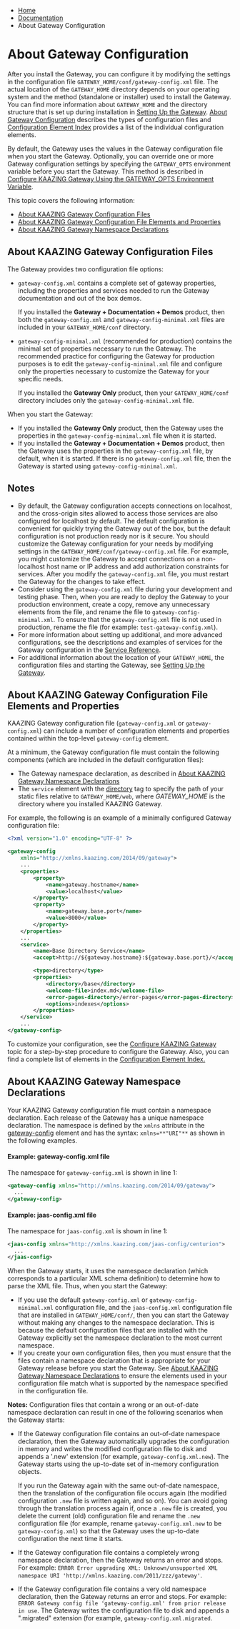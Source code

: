 -   [Home](../../index.md)
-   [Documentation](../index.md)
-   About Gateway Configuration

About Gateway Configuration
=========================================================

After you install the Gateway, you can configure it by modifying the settings in the configuration file `GATEWAY_HOME/conf/gateway-config.xml` file. The actual location of the `GATEWAY_HOME` directory depends on your operating system and the method (standalone or installer) used to install the Gateway. You can find more information about `GATEWAY_HOME` and the directory structure that is set up during installation in [Setting Up the Gateway](../about/setup-guide.md). [About Gateway Configuration](c_conf_concepts.md) describes the types of configuration files and [Configuration Element Index](r_configure_gateway_element_index.md) provides a list of the individual configuration elements.

By default, the Gateway uses the values in the Gateway configuration file when you start the Gateway. Optionally, you can override one or more Gateway configuration settings by specifying the `GATEWAY_OPTS` environment variable before you start the Gateway. This method is described in [Configure KAAZING Gateway Using the GATEWAY\_OPTS Environment Variable](p_configure_gateway_opts.md).

This topic covers the following information:

-   [About KAAZING Gateway Configuration Files](#about-kaazing-gateway-configuration-files)
-   [About KAAZING Gateway Configuration File Elements and Properties](#about-kaazing-gateway-configuration-file-elements-and-properties)
-   [About KAAZING Gateway Namespace Declarations](#about-kaazing-gateway-namespace-declarations)

About KAAZING Gateway Configuration Files
----------------------------------------------------------------------------

The Gateway provides two configuration file options:

-   `gateway-config.xml` contains a complete set of gateway properties, including the properties and services needed to run the Gateway documentation and out of the box demos.

    If you installed the **Gateway + Documentation + Demos** product, then both the `gateway-config.xml` and `gateway-config-minimal.xml` files are included in your `GATEWAY_HOME/conf` directory.

-   `gateway-config-minimal.xml` (recommended for production) contains the minimal set of properties necessary to run the Gateway. The recommended practice for configuring the Gateway for production purposes is to edit the `gateway-config-minimal.xml` file and configure only the properties necessary to customize the Gateway for your specific needs.

    If you installed the **Gateway Only** product, then your `GATEWAY_HOME/conf` directory includes only the `gateway-config-minimal.xml` file.

When you start the Gateway:

-   If you installed the **Gateway Only** product, then the Gateway uses the properties in the `gateway-config-minimal.xml` file when it is started.
-   If you installed the **Gateway + Documentation + Demos** product, then the Gateway uses the properties in the `gateway-config.xml` file, by default, when it is started. If there is no `gateway-config.xml` file, then the Gateway is started using `gateway-config-minimal.xml`.

Notes
-----

-   By default, the Gateway configuration accepts connections on localhost, and the cross-origin sites allowed to access those services are also configured for localhost by default. The default configuration is convenient for quickly trying the Gateway out of the box, but the default configuration is not production ready nor is it secure. You should customize the Gateway configuration for your needs by modifying settings in the `GATEWAY_HOME/conf/gateway-config.xml` file. For example, you might customize the Gateway to accept connections on a non-localhost host name or IP address and add authorization constraints for services. After you modify the `gateway-config.xml` file, you must restart the Gateway for the changes to take effect.
-   Consider using the `gateway-config.xml` file during your development and testing phase. Then, when you are ready to deploy the Gateway to your production environment, create a copy, remove any unnecessary elements from the file, and rename the file to `gateway-config-minimal.xml`. To ensure that the `gateway-config.xml` file is not used in production, rename the file (for example: `test-gateway-config.xml`).
-   For more information about setting up additional, and more advanced configurations, see the descriptions and examples of services for the Gateway configuration in the [Service Reference](../admin-reference/r_configure_gateway_service.md).
-   For additional information about the location of your `GATEWAY_HOME`, the configuration files and starting the Gateway, see [Setting Up the Gateway](../about/setup-guide.md).

About KAAZING Gateway Configuration File Elements and Properties
------------------------------------------------------------------------------------------------------

KAAZING Gateway configuration file (`gateway-config.xml` or `gateway-config.xml`) can include a number of configuration elements and properties contained within the top-level `gateway-config` element.

At a minimum, the Gateway configuration file must contain the following components (which are included in the default configuration files):

-   The Gateway namespace declaration, as described in [About KAAZING Gateway Namespace Declarations](#about-kaazing-gateway-namespace-declarations)
-   The `service` element with the [directory](r_configure_gateway_service.md#directory) tag to specify the path of your static files relative to `GATEWAY_HOME/web`, where *GATEWAY\_HOME* is the directory where you installed KAAZING Gateway.

For example, the following is an example of a minimally configured Gateway configuration file:

``` xml
<?xml version="1.0" encoding="UTF-8" ?>

<gateway-config
    xmlns="http://xmlns.kaazing.com/2014/09/gateway">
    ...
    <properties>
        <property>
            <name>gateway.hostname</name>
            <value>localhost</value>
        </property>
        <property>
            <name>gateway.base.port</name>
            <value>8000</value>
        </property>
    </properties>
    ...
    <service>
        <name>Base Directory Service</name>
        <accept>http://${gateway.hostname}:${gateway.base.port}/</accept>

        <type>directory</type>
        <properties>
            <directory>/base</directory>
            <welcome-file>index.md</welcome-file>
            <error-pages-directory>/error-pages</error-pages-directory>
            <options>indexes</options>
        </properties>
    </service>
    ...
</gateway-config>
```

To customize your configuration, see the [Configure KAAZING Gateway](p_configure_gateway_files.md) topic for a step-by-step procedure to configure the Gateway. Also, you can find a complete list of elements in the [Configuration Element Index.](r_configure_gateway_element_index.md)

About KAAZING Gateway Namespace Declarations
-------------------------------------------------------------------------------

Your KAAZING Gateway configuration file must contain a namespace declaration. Each release of the Gateway has a unique namespace declaration. The namespace is defined by the `xmlns` attribute in the [gateway-config](r_configure_gateway_gwconfig.md) element and has the syntax: `xmlns=**"URI"**` as shown in the following examples.

#### Example: gateway-config.xml file

The namespace for `gateway-config.xml` is shown in line 1:

``` xml
<gateway-config xmlns="http://xmlns.kaazing.com/2014/09/gateway">
  ...
</gateway-config>
```

#### Example: jaas-config.xml file

The namespace for `jaas-config.xml` is shown in line 1:

``` xml
<jaas-config xmlns="http://xmlns.kaazing.com/jaas-config/centurion">
  ...
</jaas-config>
```

When the Gateway starts, it uses the namespace declaration (which corresponds to a particular XML schema definition) to determine how to parse the XML file. Thus, when you start the Gateway:

-   If you use the default `gateway-config.xml` or `gateway-config-minimal.xml` configuration file, and the `jaas-config.xml` configuration file that are installed in `GATEWAY_HOME/conf/`, then you can start the Gateway without making any changes to the namespace declaration. This is because the default configuration files that are installed with the Gateway explicitly set the namespace declaration to the most current namespace.
-   If you create your own configuration files, then you must ensure that the files contain a namespace declaration that is appropriate for your Gateway release before you start the Gateway. See [About KAAZING Gateway Namespace Declarations](c_configure_gateway_concepts.md#about-kaazing-gateway-namespace-declarations) to ensure the elements used in your configuration file match what is supported by the namespace specified in the configuration file.

**Notes:**
Configuration files that contain a wrong or an out-of-date namespace declaration can result in one of the following scenarios when the Gateway starts:

-   If the Gateway configuration file contains an out-of-date namespace declaration, then the Gateway automatically upgrades the configuration in memory and writes the modified configuration file to disk and appends a '.new' extension (for example, `gateway-config.xml.new`). The Gateway starts using the up-to-date set of in-memory configuration objects.

    If you run the Gateway again with the same out-of-date namespace, then the translation of the configuration file occurs again (the modified configuration `.new` file is written again, and so on). You can avoid going through the translation process again if, once a `.new` file is created, you delete the current (old) configuration file and rename the `.new` configuration file (for example, rename `gateway-config.xml.new` to be `gateway-config.xml`) so that the Gateway uses the up-to-date configuration the next time it starts.

-   If the Gateway configuration file contains a completely wrong namespace declaration, then the Gateway returns an error and stops. For example: `ERROR Error upgrading XML: Unknown/unsupported XML namespace URI 'http://xmlns.kaazing.com/2011/zzz/gateway'`.
-   If the Gateway configuration file contains a very old namespace declaration, then the Gateway returns an error and stops. For example: `ERROR Gateway config file 'gateway-config.xml' from prior release in use`. The Gateway writes the configuration file to disk and appends a ".migrated" extension (for example, `gateway-config.xml.migrated`.
